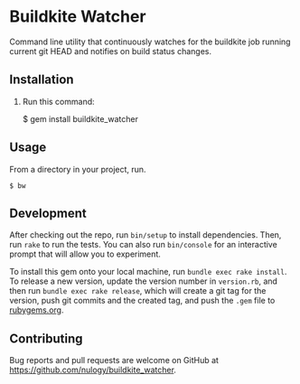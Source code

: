 # Buildkite Watcher

Command line utility that continuously watches for the buildkite job running current git HEAD and notifies on build status changes.

## Installation

1. Run this command:

    $ gem install buildkite_watcher

## Usage

From a directory in your project, run.

`$ bw`

## Development

After checking out the repo, run `bin/setup` to install dependencies. Then, run `rake` to run the tests. You can also run `bin/console` for an interactive prompt that will allow you to experiment.

To install this gem onto your local machine, run `bundle exec rake install`. To release a new version, update the version number in `version.rb`, and then run `bundle exec rake release`, which will create a git tag for the version, push git commits and the created tag, and push the `.gem` file to [rubygems.org](https://rubygems.org).

## Contributing

Bug reports and pull requests are welcome on GitHub at https://github.com/nulogy/buildkite_watcher.
